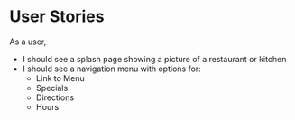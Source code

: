 # User Stories

As a user,

- I should see a splash page showing a picture of a restaurant or kitchen
- I should see a navigation menu with options for:
  - Link to Menu
  - Specials
  - Directions
  - Hours
